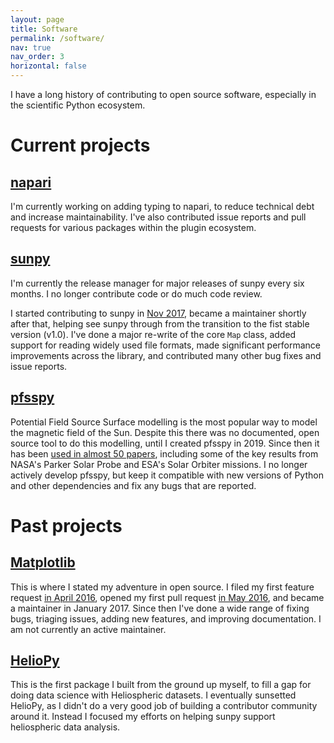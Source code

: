 ```yaml
---
layout: page
title: Software
permalink: /software/
nav: true
nav_order: 3
horizontal: false
---
```

I have a long history of contributing to open source software, especially in the scientific Python ecosystem.

# Current projects

## [napari](https://napari.org/stable/)
I'm currently working on adding typing to napari, to reduce technical debt and increase maintainability.
I've also contributed issue reports and pull requests for various packages within the plugin ecosystem.

## [sunpy](https://sunpy.org/)
I'm currently the release manager for major releases of sunpy every six months. I no longer contribute code or do much code review.

I started contributing to sunpy in [Nov 2017](https://github.com/sunpy/sunpy/pull/2289), became a maintainer shortly after that, helping see sunpy through from the transition to the fist stable version (v1.0).
I've done a major re-write of the core ``Map`` class, added support for reading widely used file formats, made significant performance improvements across the library, and contributed many other bug fixes and issue reports.

## [pfsspy](https://pfsspy.readthedocs.io/en/stable/)
Potential Field Source Surface modelling is the most popular way to model the magnetic field of the Sun.
Despite this there was no documented, open source tool to do this modelling, until I created pfsspy in 2019.
Since then it has been [used in almost 50 papers](https://ui.adsabs.harvard.edu/user/libraries/hfLAIo9DQw6yuNlLkn40GQ), including some of the key results from NASA's Parker Solar Probe and ESA's Solar Orbiter missions.
I no longer actively develop pfsspy, but keep it compatible with new versions of Python and other dependencies and fix any bugs that are reported.

# Past projects

## [Matplotlib](https://matplotlib.org/)
This is where I stated my adventure in open source. I filed my first feature request [in April 2016](https://github.com/matplotlib/matplotlib/issues/6272), opened my first pull request [in May 2016](https://github.com/matplotlib/matplotlib/pull/6369), and became a maintainer in January 2017. Since then I've done a wide range of fixing bugs, triaging issues, adding new features, and improving documentation. I am not currently an active maintainer.

## [HelioPy](https://github.com/heliopython/heliopy)
This is the first package I built from the ground up myself, to fill a gap for  doing data science with Heliospheric datasets.
I eventually sunsetted HelioPy, as I didn't do a very good job of building a contributor community around it.
Instead I focused my efforts on helping sunpy support heliospheric data analysis.
